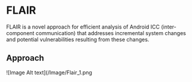 # FLAIR

FLAIR is a novel approach for efficient analysis of Android ICC (inter-component communication) that addresses incremental system changes and potential vulnerabilities resulting from these changes.

## Approach

![Image Alt text](/Image/Flair_1.png
